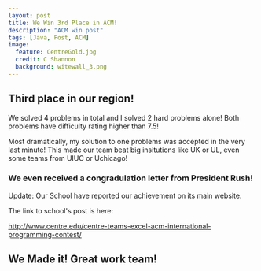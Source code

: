 ```yaml
---
layout: post
title: We Win 3rd Place in ACM!
description: "ACM win post"
tags: [Java, Post, ACM]
image:
  feature: CentreGold.jpg
  credit: C Shannon
  background: witewall_3.png
---
```


## Third place in our region!

We solved 4 problems in total and I solved 2 hard problems alone! Both problems have difficulty rating higher than 7.5!

Most dramatically, my solution to one problems was accepted in the very last minute! This made our team beat big insitutions like UK or UL, even some teams from UIUC or Uchicago! 

### We even received a congradulation letter from President Rush!

Update:
Our School have reported our achievement on its main website.

The link to school's post is here: 

http://www.centre.edu/centre-teams-excel-acm-international-programming-contest/

## We Made it! Great work team!
